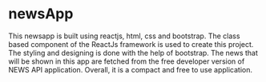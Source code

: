 # newsApp
This newsapp is built using reactjs, html, css and bootstrap. 
The class based component of the ReactJs framework is used to create this project. The styling and designing is done with the help of bootstrap.
The news that will be shown in this app are fetched from the free developer version of NEWS API application.
Overall, it is a compact and free to use application.
